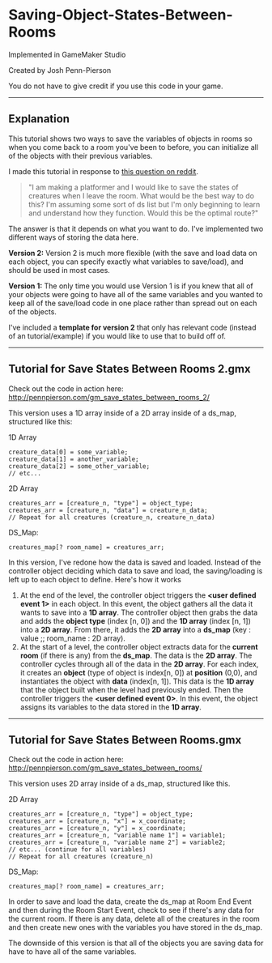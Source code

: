 # Saving-Object-States-Between-Rooms
Implemented in GameMaker Studio

Created by Josh Penn-Pierson

You do not have to give credit if you use this code in your game.

---
Explanation
-

This tutorial shows two ways to save the variables of objects in rooms so when you come back to a room you've been to before, you can initialize all of the objects with their previous variables.

I made this tutorial in response to [this question on reddit](https://www.reddit.com/r/gamemaker/comments/6h989t/saving_object_states/).

>"I am making a platformer and I would like to save the states of creatures when I leave the room. What would be the best way to do this? I'm assuming some sort of ds list but I'm only beginning to learn and understand how they function. Would this be the optimal route?"

The answer is that it depends on what you want to do. I've implemented two different ways of storing the data here.

**Version 2:** Version 2 is much more flexible (with the save and load data on each object, you can specify exactly what variables to save/load), and should be used in most cases.

**Version 1:** The only time you would use Version 1 is if you knew that all of your objects were going to have all of the same variables and you wanted to keep all of the save/load code in one place rather than spread out on each of the objects.

I've included a **template for version 2** that only has relevant code (instead of an tutorial/example) if you would like to use that to build off of.

---
Tutorial for **Save States Between Rooms 2.gmx**
-

Check out the code in action here: http://pennpierson.com/gm_save_states_between_rooms_2/

This version uses a 1D array inside of a 2D array inside of a ds_map, structured like this:

1D Array

    creature_data[0] = some_variable;
    creature_data[1] = another_variable;
    creature_data[2] = some_other_variable;
    // etc...

2D Array

	creatures_arr = [creature_n, "type"] = object_type;
	creatures_arr = [creature_n, "data"] = creature_n_data;
	// Repeat for all creatures (creature_n, creature_n_data)

DS_Map:

	creatures_map[? room_name] = creatures_arr;


In this version, I've redone how the data is saved and loaded. Instead of the controller object deciding which data to save and load, the saving/loading is left up to each object to define. Here's how it works

1. At the end of the level, the controller object triggers the **<user defined event 1>** in each object. In this event, the object gathers all the data it wants to save into a **1D array**. The controller object then grabs the data and adds the **object type** (index [n, 0]) and the **1D array** (index [n, 1]) into a **2D array**. From there, it adds the **2D array** into a **ds_map** (key : value ;; room_name : 2D array).
2. At the start of a level, the controller object extracts data for the **current room** (if there is any) from the **ds_map**. The data is the **2D array**. The controller cycles through all of the data in the **2D array**. For each index, it creates an **object** (type of object is index[n, 0]) at **position** (0,0), and instantiates the object with **data** (index[n, 1]). This data is the **1D array** that the object built when the level had previously ended. Then the controller triggers the **<user defined event 0>**. In this event, the object assigns its variables to the data stored in the **1D array**.

---
Tutorial for **Save States Between Rooms.gmx**
-

Check out the code in action here: http://pennpierson.com/gm_save_states_between_rooms/

This version uses 2D array inside of a ds_map, structured like this.

2D Array

	creatures_arr = [creature_n, "type"] = object_type;
	creatures_arr = [creature_n, "x"] = x_coordinate;
	creatures_arr = [creature_n, "y"] = x_coordinate;
	creatures_arr = [creature_n, "variable name 1"] = variable1;
	creatures_arr = [creature_n, "variable name 2"] = variable2;
	// etc... (continue for all variables)
	// Repeat for all creatures (creature_n)

DS_Map:

	creatures_map[? room_name] = creatures_arr;

In order to save and load the data, create the ds_map at Room End Event and then during the Room Start Event, check to see if there's any data for the current room. If there is any data, delete all of the creatures in the room and then create new ones with the variables you have stored in the ds_map.

The downside of this version is that all of the objects you are saving data for have to have all of the same variables.